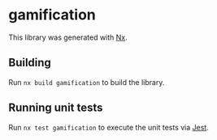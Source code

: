 # gamification

This library was generated with [Nx](https://nx.dev).

## Building

Run `nx build gamification` to build the library.

## Running unit tests

Run `nx test gamification` to execute the unit tests via [Jest](https://jestjs.io).

